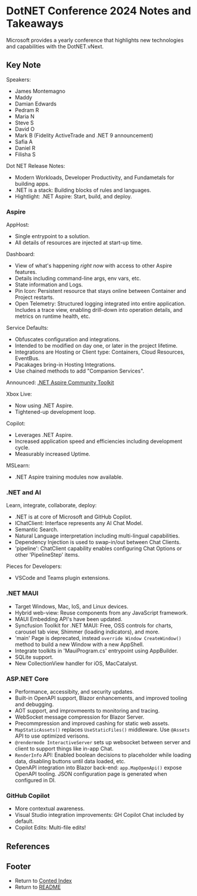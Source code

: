# DotNET Conference 2024 Notes and Takeaways

Microsoft provides a yearly conference that highlights new technologies and capabilities with the DotNET.vNext.

## Key Note

Speakers:

- James Montemagno
- Maddy
- Damian Edwards
- Pedram R
- Maria N
- Steve S
- David O
- Mark B (Fidelity ActiveTrade and .NET 9 announcement)
- Safia A
- Daniel R
- Filisha S

Dot NET Release Notes:

- Modern Workloads, Developer Productivity, and Fundametals for building apps.
- .NET is a stack: Building blocks of rules and languages.
- Hightlight: .NET Aspire: Start, build, and deploy.

### Aspire

AppHost:

- Single entrypoint to a solution.
- All details of resources are injected at start-up time.

Dashboard:

- View of what's happening _right now_ with access to other Aspire features.
- Details including command-line args, env vars, etc.
- State information and Logs.
- Pin Icon: Persistent resource that stays online between Container and Project restarts.
- Open Telemetry: Structured logging integrated into entire application. Includes a trace view, enabling drill-down into operation details, and metrics on runtime health, etc.

Service Defaults:

- Obfuscates configuration and integrations.
- Intended to be modified on day one, or later in the project lifetime.
- Integrations are Hosting or Client type: Containers, Cloud Resources, EventBus.
- Pacakages bring-in Hosting Integrations.
- Use chained methods to add "Companion Services".

Announced: [.NET Aspire Community Toolkit](github.com/CommunityToolkit/aspire)

Xbox Live:

- Now using .NET Aspire.
- Tightened-up development loop.

Copilot:

- Leverages .NET Aspire.
- Increased application speed and efficiencies including development cycle.
- Measurably increased Uptime.

MSLearn:

- .NET Aspire training modules now available.

### .NET and AI

Learn, integrate, collaborate, deploy:

- .NET is at core of Microsoft and GitHub Copilot.
- IChatClient: Interface represents any AI Chat Model.
- Semantic Search.
- Natural Language interpretation including multi-lingual capabilities.
- Dependency Injection is used to swap-in/out between Chat Clients.
- 'pipeline': ChatClient capability enables configuring Chat Options or other 'PipelineStep' items.

Pieces for Developers:

- VSCode and Teams plugin extensions.

### .NET MAUI

- Target Windows, Mac, IoS, and Linux devices.
- Hybrid web-view: Reuse components from any JavaScript framework.
- MAUI Embedding API's have been updated.
- Syncfusion Toolkit for .NET MAUI: Free, OSS controls for charts, carousel tab view, Shimmer (loading indicators), and more.
- 'main' Page is deprecated, instead `override Window CreateWindow()` method to build a new Window with a new AppShell.
- Integrate toolkits in 'MauiProgram.cs' entrypoint using AppBuilder.
- SQLite support.
- New CollectionView handler for iOS, MacCatalyst.

### ASP.NET Core

- Performance, accessibity, and security updates.
- Built-in OpenAPI support, Blazor enhancements, and improved tooling and debugging.
- AOT support, and improvmeents to monitoring and tracing.
- WebSocket message compression for Blazor Server.
- Precommpression and improved cashing for static web assets.
- `MapStaticAssets()` replaces `UseStaticFiles()` middleware. Use `@Assets` API to use optimized verisons.
- `@rendermode InteractiveServer` sets up websocket between server and client to support things like in-app Chat.
- `RenderInfo` API: Enabled boolean decisions to placeholder while loading data, disabling buttons until data loaded, etc.
- OpenAPI integration into Blazor back-end: `app.MapOpenApi()` expose OpenAPI tooling. JSON configuration page is generated when configured in DI.

### GitHub Copilot

- More contextual awareness.
- Visual Studio integration improvements: GH Copilot Chat included by default.
- Copilot Edits: Multi-file edits!

## References

## Footer

- Return to [Conted Index](./conted-index.html)
- Return to [README](../README.html)
